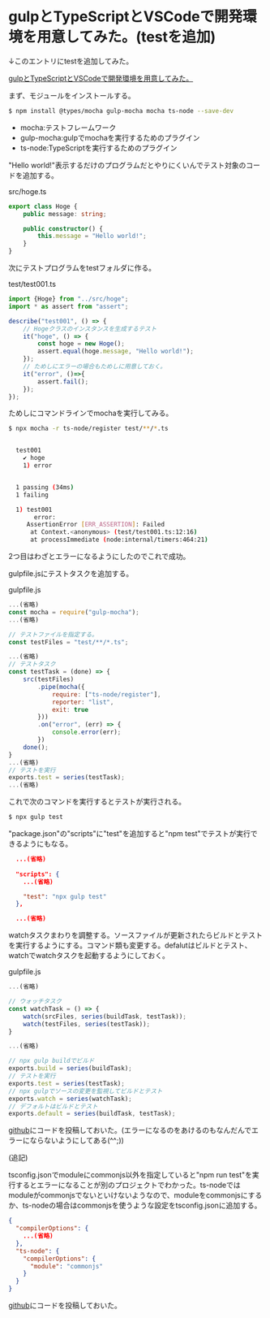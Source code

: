 # gulpとTypeScriptとVSCodeで開発環境を用意してみた。(testを追加)

↓このエントリにtestを追加してみた。

[gulpとTypeScriptとVSCodeで開発環境を用意してみた。](https://m-miya.blog.jp/archives/1079312924.html)


まず、モジュールをインストールする。

~~~bash
$ npm install @types/mocha gulp-mocha mocha ts-node --save-dev
~~~

- mocha:テストフレームワーク
- gulp-mocha:gulpでmochaを実行するためのプラグイン
- ts-node:TypeScriptを実行するためのプラグイン

"Hello world!"表示するだけのプログラムだとやりにくいんでテスト対象のコードを追加する。

src/hoge.ts
~~~typescript
export class Hoge {
    public message: string;

    public constructor() {
        this.message = "Hello world!";
    }
}
~~~

次にテストプログラムをtestフォルダに作る。

test/test001.ts
~~~typescript
import {Hoge} from "../src/hoge";
import * as assert from "assert";

describe("test001", () => {
    // Hogeクラスのインスタンスを生成するテスト
    it("hoge", () => {
        const hoge = new Hoge();
        assert.equal(hoge.message, "Hello world!");
    });
    // ためしにエラーの場合もためしに用意しておく。
    it("error", ()=>{
        assert.fail();
    });
});
~~~

ためしにコマンドラインでmochaを実行してみる。

~~~bash
$ npx mocha -r ts-node/register test/**/*.ts


  test001
    ✔ hoge
    1) error


  1 passing (34ms)
  1 failing

  1) test001
       error:
     AssertionError [ERR_ASSERTION]: Failed
      at Context.<anonymous> (test/test001.ts:12:16)
      at processImmediate (node:internal/timers:464:21)
~~~

2つ目はわざとエラーになるようにしたのでこれで成功。

gulpfile.jsにテストタスクを追加する。

gulpfile.js
~~~javascript
...(省略)
const mocha = require("gulp-mocha");
...(省略)

// テストファイルを指定する。
const testFiles = "test/**/*.ts";

...(省略)
// テストタスク
const testTask = (done) => {
    src(testFiles)
        .pipe(mocha({
            require: ["ts-node/register"],
            reporter: "list",
            exit: true
        }))
        .on("error", (err) => {
            console.error(err);
        })
    done();
}
...(省略)
// テストを実行
exports.test = series(testTask);
...(省略)
~~~

これで次のコマンドを実行するとテストが実行される。

~~~bash
$ npx gulp test
~~~

"package.json"の"scripts"に"test"を追加すると"npm test"でテストが実行できるようにもなる。

~~~json
  ...(省略)
  
  "scripts": {
    ...(省略)

    "test": "npx gulp test"
  },

  ...(省略)
~~~

watchタスクまわりを調整する。ソースファイルが更新されたらビルドとテストを実行するようにする。コマンド類も変更する。defalutはビルドとテスト、watchでwatchタスクを起動するようにしておく。

gulpfile.js
~~~javascript
...(省略)

// ウォッチタスク
const watchTask = () => {
    watch(srcFiles, series(buildTask, testTask));
    watch(testFiles, series(testTask));
}

...(省略)

// npx gulp buildでビルド
exports.build = series(buildTask);
// テストを実行
exports.test = series(testTask);
// npx gulpでソースの変更を監視してビルドとテスト
exports.watch = series(watchTask);
// デフォルトはビルドとテスト
exports.default = series(buildTask, testTask);
~~~

[github](https://github.com/miyamoto999/helloworld_ts/tree/V2.2)にコードを投稿しておいた。(エラーになるのをあけるのもなんだんでエラーにならないようにしてある(^^;))

(追記)

tsconfig.jsonでmoduleにcommonjs以外を指定していると"npm run test"を実行するとエラーになることが別のプロジェクトでわかった。ts-nodeではmoduleがcommonjsでないといけないようなので、moduleをcommonjsにするか、ts-nodeの場合はcommonjsを使うような設定をtsconfig.jsonに追加する。

~~~json
{
  "compilerOptions": {
    ...(省略)
  },
  "ts-node": {
    "compilerOptions": {
      "module": "commonjs" 
    }
  }
}
~~~

[github](https://github.com/miyamoto999/helloworld_ts/tree/V2.3)にコードを投稿しておいた。